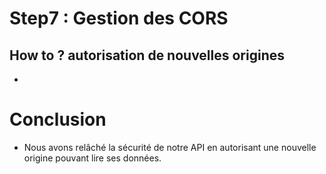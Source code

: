 # Step7 : Gestion des CORS
## How to ? autorisation de nouvelles origines
- 
# Conclusion
- Nous avons relâché la sécurité de notre API en autorisant une nouvelle origine pouvant lire ses données.